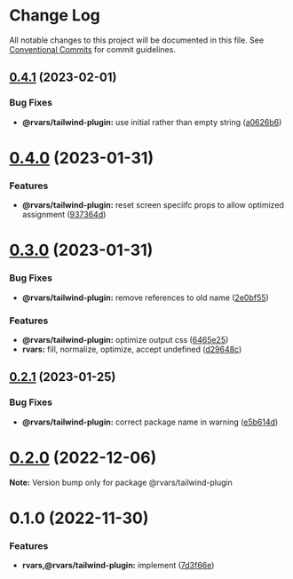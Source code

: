 # Change Log

All notable changes to this project will be documented in this file.
See [Conventional Commits](https://conventionalcommits.org) for commit guidelines.

## [0.4.1](https://github.com/tkofh/rvars/compare/@rvars/tailwind-plugin@0.4.0...@rvars/tailwind-plugin@0.4.1) (2023-02-01)

### Bug Fixes

- **@rvars/tailwind-plugin:** use initial rather than empty string ([a0626b6](https://github.com/tkofh/rvars/commit/a0626b69bd8375973512d5f8544c9ffc02c07fd8))

# [0.4.0](https://github.com/tkofh/rvars/compare/@rvars/tailwind-plugin@0.3.0...@rvars/tailwind-plugin@0.4.0) (2023-01-31)

### Features

- **@rvars/tailwind-plugin:** reset screen speciifc props to allow optimized assignment ([937364d](https://github.com/tkofh/rvars/commit/937364d513037a9ba76fdab8363177ec96db59b6))

# [0.3.0](https://github.com/tkofh/rvars/compare/@rvars/tailwind-plugin@0.2.1...@rvars/tailwind-plugin@0.3.0) (2023-01-31)

### Bug Fixes

- **@rvars/tailwind-plugin:** remove references to old name ([2e0bf55](https://github.com/tkofh/rvars/commit/2e0bf557e65e6d6499907875f19c0523e29bafa1))

### Features

- **@rvars/tailwind-plugin:** optimize output css ([6465e25](https://github.com/tkofh/rvars/commit/6465e25cac0bf852954d0fd473ba351c96c7d543))
- **rvars:** fill, normalize, optimize, accept undefined ([d29648c](https://github.com/tkofh/rvars/commit/d29648cf57e0db11ed6c2dffe7913047958f765d))

## [0.2.1](https://github.com/tkofh/rvars/compare/@rvars/tailwind-plugin@0.2.0...@rvars/tailwind-plugin@0.2.1) (2023-01-25)

### Bug Fixes

- **@rvars/tailwind-plugin:** correct package name in warning ([e5b614d](https://github.com/tkofh/rvars/commit/e5b614d53b2ea1d3788a6f154f522d78fdd4d708))

# [0.2.0](https://github.com/tkofh/rvars/compare/@rvars/tailwind-plugin@0.1.0...@rvars/tailwind-plugin@0.2.0) (2022-12-06)

**Note:** Version bump only for package @rvars/tailwind-plugin

# 0.1.0 (2022-11-30)

### Features

- **rvars,@rvars/tailwind-plugin:** implement ([7d3f66e](https://github.com/tkofh/rvars/commit/7d3f66ef4c3e36739f8c6b4bd5cc9291de8a8f6b))
